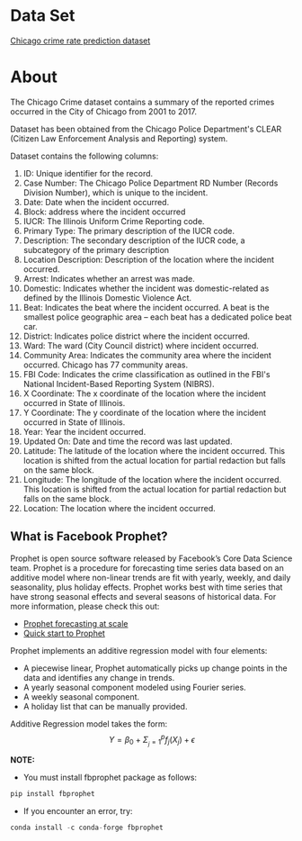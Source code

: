 # Data Set
[Chicago crime rate prediction dataset](https://drive.google.com/drive/folders/1oh4fK7G4L8UkOBMHq-UXYwKR-HpLOqvH?usp=sharing)

# About
The Chicago Crime dataset contains a summary of the reported crimes occurred in the City of Chicago from 2001 to 2017. 

Dataset has been obtained from the Chicago Police Department's CLEAR (Citizen Law Enforcement Analysis and Reporting) system.

Dataset contains the following columns: 
1. ID: Unique identifier for the record.
2. Case Number: The Chicago Police Department RD Number (Records Division Number), which is unique to the incident.
3. Date: Date when the incident occurred.
4. Block: address where the incident occurred
5. IUCR: The Illinois Uniform Crime Reporting code.
6. Primary Type: The primary description of the IUCR code.
7. Description: The secondary description of the IUCR code, a subcategory of the primary description
8. Location Description: Description of the location where the incident occurred.
9. Arrest: Indicates whether an arrest was made.
10. Domestic: Indicates whether the incident was domestic-related as defined by the Illinois Domestic Violence Act.
11. Beat: Indicates the beat where the incident occurred. A beat is the smallest police geographic area – each beat has a dedicated police beat car. 
12. District: Indicates police district where the incident occurred. 
13. Ward: The ward (City Council district) where incident occurred. 
14. Community Area: Indicates the community area where the incident occurred. Chicago has 77 community areas. 
15. FBI Code: Indicates the crime classification as outlined in the FBI's National Incident-Based Reporting System (NIBRS). 
16. X Coordinate: The x coordinate of the location where the incident occurred in State of Illinois.
17. Y Coordinate: The y coordinate of the location where the incident occurred in State of Illinois.
18. Year: Year the incident occurred.
19. Updated On: Date and time the record was last updated.
20. Latitude: The latitude of the location where the incident occurred. This location is shifted from the actual location for partial redaction but falls on the same block.
21. Longitude: The longitude of the location where the incident occurred. This location is shifted from the actual location for partial redaction but falls on the same block.
22. Location: The location where the incident occurred.

## What is Facebook Prophet?

Prophet is open source software released by Facebook’s Core Data Science team. Prophet is a procedure for forecasting time series data based on an additive model where non-linear trends are fit with yearly, weekly, and daily seasonality, plus holiday effects. Prophet works best with time series that have strong seasonal effects and several seasons of historical data. For more information, please check this out:

* [Prophet forecasting at scale](https://research.fb.com/prophet-forecasting-at-scale/)
* [Quick start to Prophet](https://facebook.github.io/prophet/docs/quick_start.html)

Prophet implements an additive regression model with four elements:

* A piecewise linear, Prophet automatically picks up change points in the data and identifies any change in trends. 
* A yearly seasonal component modeled using Fourier series.
* A weekly seasonal component.
* A holiday list that can be manually provided.

Additive Regression model takes the form: 
$$
Y=\beta_0+\Sigma^p_{_j=1} f_j(X_j )+\epsilon
$$




**NOTE:**

* You must install fbprophet package as follows: 

```python
pip install fbprophet
```

* If you encounter an error, try: 

```python
conda install -c conda-forge fbprophet
```

